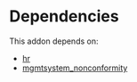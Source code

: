 # Dependencies

This addon depends on:

- [hr](https://github.com/bringout/oca-ocb-hr)
- [mgmtsystem_nonconformity](https://github.com/bringout/oca-technical)
